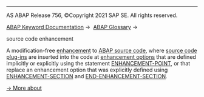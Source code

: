   

* * *

AS ABAP Release 756, ©Copyright 2021 SAP SE. All rights reserved.

[ABAP Keyword Documentation](javascript:call_link\('abenabap.htm'\)) →  [ABAP Glossary](javascript:call_link\('abenabap_glossary.htm'\)) → 

source code enhancement

A modification-free [enhancement](javascript:call_link\('abenenhancement_glosry.htm'\) "Glossary Entry") to [ABAP source code](javascript:call_link\('abenabap_source_code_glosry.htm'\) "Glossary Entry"), where [source code plug-ins](javascript:call_link\('abensource_code_plugin_glosry.htm'\) "Glossary Entry") are inserted into the code at [enhancement options](javascript:call_link\('abenenhancement_point_glosry.htm'\) "Glossary Entry") that are defined implicitly or explicitly using the statement [ENHANCEMENT-POINT](javascript:call_link\('abapenhancement-point.htm'\)), or that replace an enhancement option that was explicitly defined using [ENHANCEMENT-SECTION](javascript:call_link\('abapenhancement-section.htm'\)) and [END-ENHANCEMENT-SECTION](javascript:call_link\('abapend-enhancement-section.htm'\)).

[→ More about](javascript:call_link\('abensource_code_enhancement.htm'\))